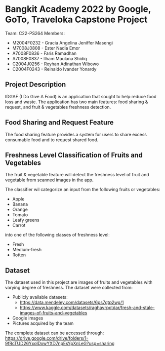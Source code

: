 
# **Bangkit Academy 2022 by Google, GoTo, Traveloka** Capstone Project 

Team: C22-PS264
Members:
* M2004F0232 - Gracia Angelina Jeniffer Masengi
* M7008J0808 - Ester Nadia Emor
* A7008F0836 - Faris Ramadhan 
* A7008F0837 - Ilham Maulana Shidiq
* C2004J0256 - Reyhan Adinathan Wibowo
* C2004F0243 - Reinaldo Ivander Yonardy

## Project Description
IDGAF (I Do Give A Food) is an application that sought to help reduce food loss and waste. The application has two main features: food sharing & request, and fruit & vegetables freshness detection.

## Food Sharing and Request Feature
The food sharing feature provides a system for users to share excess consumable food and to request shared food.

## Freshness Level Classification of Fruits and Vegetables
The fruit & vegetable feature will detect the freshness level of fruit and vegetable from scanned images in the app.

The classifier wil categorize an input from the following fruits or vegetables:
* Apple
* Banana
* Orange
* Tomato
* Leafy greens
* Carrot

into one of the following classes of freshness level:
* Fresh
* Medium-fresh
* Rotten

## Dataset
The dataset used in this project are images of fruits and vegetables with varying degree of freshness. The dataset were collected from:
* Publicly available datasets:
  * https://data.mendeley.com/datasets/6ps7gtp2wg/1
  * https://www.kaggle.com/datasets/raghavrpotdar/fresh-and-stale-images-of-fruits-and-vegetables
* Google images
* Pictures acquired by the team

The complete dataset can be accessed through: <br>
https://drive.google.com/drive/folders/1-9fRcTUD26YxoIDxwYXD7npEsYpXnLeG?usp=sharing
